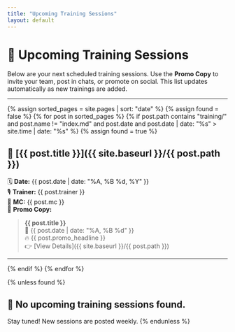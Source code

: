 ```yaml
---
title: "Upcoming Training Sessions"
layout: default
---
```


# 📆 Upcoming Training Sessions

Below are your next scheduled training sessions. Use the **Promo Copy** to invite your team, post in chats, or promote on social. This list updates automatically as new trainings are added.

---

{% assign sorted_pages = site.pages | sort: "date" %}
{% assign found = false %}
{% for post in sorted_pages %}
  {% if post.path contains "training/" and post.name != "index.md" and post.date and post.date | date: "%s" > site.time | date: "%s" %}
    {% assign found = true %}

## 🔹 [{{ post.title }}]({{ site.baseurl }}/{{ post.path }})
🗓️ **Date:** {{ post.date | date: "%A, %B %d, %Y" }}  
🎙️ **Trainer:** {{ post.trainer }}  
🎤 **MC:** {{ post.mc }}  
🧾 **Promo Copy:**

> **{{ post.title }}**  
> 📅 {{ post.date | date: "%A, %B %d" }}  
> 🔥 {{ post.promo_headline }}  
> 👉 [View Details]({{ site.baseurl }}/{{ post.path }})

---

  {% endif %}
{% endfor %}

{% unless found %}
## 🙅 No upcoming training sessions found.

Stay tuned! New sessions are posted weekly.
{% endunless %}
